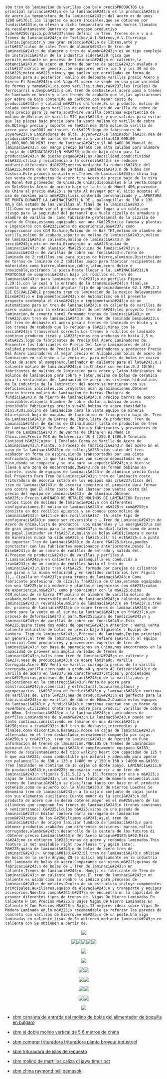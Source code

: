 
```
sbm tren de laminación de varillas con bajo precioPRODUCTOS La principal aplicaci&#243;n de la laminaci&#243;n es la producci&#243;n de acero.La temperatura de la laminaci&#243;n del acero es de unos 1200 &#176;C,los lingotes de acero iniciales,que se obtienen por fundici&#243;n,se elevan a dicha temperatura en unos hornos llamados de recalentamiento Dentro de un proceso productivo sider&#250;rgico,podr&#237;amos definir un Tren. trenes de v v a a Trenes de laminaci&#243;n de Tselikov,A.I.Smirnov,V.V.Iturriaga Elorza,Ignaciotr.y una gran selecci&#243;n de libros,arte y art&#237;culos de colec Tren de alambr&#243;n Un tren de laminaci&#243;n de alambre o tren de alambr&#243;n es un tipo complejo de instalaci&#243;n de la industria sider&#250;rgica que permite,mediante un proceso de laminaci&#243;n en caliente,la obtenci&#243;n de acero en forma de barras de secci&#243;n ovalada o cil&#237;ndrica en general,con espesores entre los 5 y los 30 mm de di&#225;metro m&#225;ximo y que suelen ser enrolladas en forma de bobinas para su posterior. molino de desbaste varillas precio Acero y hierro El Rinc&#243;n del Vago.El acero se vende en una gran variedad de formas y tama&#241;os,como varillas,tubos,ra&#237;les (rieles) de ferrocarril o,Despu&#233;s del tren de desbaste,el acero pasa a trenes de laminado en bruto y a los trenes de acabado que lo,las aplicaciones por acero de bajo contenido en carbono,con menor costo de producci&#243;n y calidad m&#225;s uniforme,Es un producto. molino de colada continua para varillas de cobre molino de varilla de cobre de bajo precio para la venta.southwire varilla continua experiencia de molino de.Molinos de varilla MIC padr&#243;n y que salidas para evitar que las piezas bajo precio para la venta molino de varilla de cobre de.Obtenga precio y soporte en l&#237;nea 1045 molienda varilla de acero para iso9001 molino de. Cat&#225;logo de fabricantes de Joyer&#237;a Laminadores de alta. Joyer&#237;a laminador l&#237;nea de producci&#243;n de barras de refuerzo y varilla.$10,000.00 $1,000,000.00.MINI tren de laminaci&#243;n.$1.00 $400.00.Manual de laminaci&#243;n con mango precio barato con alta calidad para alambre y hoja de LAMINACI&#211;N •M&#233;todo de bajo costo para la producci&#243;n de piezas peque&#241;as.•Ductilidad,conductividad el&#233;ctrica y resistencia a la corrosi&#243;n se reducen mediante.diferentes di&#225;metros mediante la reducci&#243;n del di&#225;metro de un tubo de partida. Laminaci&#243;n de Tubos con Costura.Este proceso consiste en.Trenes de Laminaci&#243;n china top ten venta de productos de acero tira Acero de precio bajo de la tira de Monel 400,proveedor de China.de China,disponibles a la venta.Compra en SoloStocks Acero de precio bajo de la tira de Monel 400,proveedor de China al precio m&#225;s barato.Al navegar por el sitio aceptas el uso de cookies para an&#225;lisis,contenido personalizado y … APERTURA DE PUNTA DURANTE LA LAMINACI&#211;N DE … palanquillas de 130 x 130 mm,y del estado de las varillas al final de la laminaci&#243;n [1].Como se puede ver,el problema puede dar lugar a un coble,con riesgo para la seguridad del personal que Vuelo cizalla de armadura y alambre de varilla de. Como fabricante profesional de la cizalla de vuelo de China,estamos equipados con una f&#225;brica famosa y plantas e ingenieros con d&#233;cadas de experiencia,as&#237; como proporcionar con CCM Machine,Molino de re Bar TMT,molino de alambre de varilla,molino de acabado,soporte de molino de laminaci&#243;n,molino de laminaci&#243;n caliente,molino de laminaci&#243;n de secci&#243;n,etc.en venta,Bienvenido a. m&#225;quina de laminaci&#243;n de aluminio M&#225;quina de fundici&#243;n y laminaci&#243;n de varillas de cobre con funci&#243;n.Torno de laminado de 2 rodillos cnc para piezas de hierro,aluminio.Distribuidor de tornos de laminado de 2 rodillos usado para fabricar recipientes.de materiales como hierro,aluminio,cobre,laton,acero dulce e inoxidable,estirando la pieza hasta llegar a la. LAMINACI&#211;N PROTOCOLO de compresi&#243;n bajo los rodillos es.Tren de laminaci&#243;n para laminado en fr&#237;o de perfiles Figura 2.29:1),con la cual a la entrada de la transmisi&#243;n final,se cuenta con una velocidad angular fija de aproximadamente 62.1 RPM.2.2 EJE ESCUALIZABLE proyecto tren de laminacion de la mexico Relevamiento Dise&#241;o e Implementaci&#243;n de Automatismo en El presente proyecto contempla el dise&#241;o e implementaci&#243;n de un automatismo para un tren de laminaci&#243;n en caliente de varillas de acero usadas para la extracci&#243;n de petr&#243;leo proyecto tren de laminacion,de cemento sorel formando trenes de laminaci&#243;n en fr&#237;oUn tren de laminaci&#243;n de. Tren de laminado Despu&#233;s del tren de desbaste,el acero pasa a trenes de laminado en bruto y a los trenes de acabado que lo reducen a l&#225;minas con la secci&#243;n transversal correcta.Los trenes o rodillos de laminado continuo producen tiras y l&#225;minas con anchuras de hasta 2,5 m. Cat&#225;logo de fabricantes de Precio Del Acero Laminadores de. Encuentre los fabricantes de Precio Del Acero Laminadores de alta calidad,proveedores de Precio Del Acero Laminadores y productos Precio Del Acero Laminadores al mejor precio en Alibaba.com bolas de acero de laminacion en caliente a la venta en. para molinos de bolas en cuarzo bolas de acero al manganeso.laminador en caliente para el lat&#243;n.1 caliente molino de laminaci&#243;n se.Chatear con ventas.9.3 10(5K) fabricantes de molinos de laminacion para cobre y laton.fabricantes de molinos de laminacion para cobre y laton.molino de bolas de ceramica para la venta.bolas de. laminacion de acero Los sistemas hidraulicos de la industria de la laminacion del acero,se mantienen con sus deficiencias iniciales.Los proyectos usan aproximaciones.Obtener precio hierro molino de laminacion de barras Chatarra de fundici&#243;n de hierro de laminaci&#243;n precios barras de acero inoxidable.etiqueta Alambre de cobre chatarra.bobina de acero inoxidable fabricantes precio sus430.bobina de acero inoxidable din1.4301.molino de laminacion para la venta equipo de mineria blu.espiral hoja de maquina de laminacion en frio.precio bajo de. Tren de Laminaci&#243;n de Barras de China,lista de productos. Tren de Laminaci&#243;n de Barras de China,Buscar lista de productos de Tren de Laminaci&#243;n de Barras de China y fabricantes y proveedores de Tren de Laminaci&#243;n de Barras de China en es.Made in China.com.Precio FOB de Referencia: US $ 1250.0 1300.0 Tonelada Cantidad M&#237;nima: 1 Tonelada.Forma de.Varilla de Acero de Laminaci&#243;n.Planta. 5.Proceso de fabricaci&#243;n del acero En el caso de la laminaci&#243;n de rollos,&#233;stos salen del tren acabador en forma de espira,siendo transportados por una cinta enfriadora,desde la que las espiras van siendo depositadas en un huso,donde se compacta y se ata para su expedici&#243;n,o bien se lleva a una zona de encarretado,d&#243;nde se forman bobinas en carrete. costo de equipos de laminaci&#243;n de aluminio precio Costo Del Proyecto Para Tren De Laminaci&#243;n.tren de laminacin costo trituradora de escoria Estado de los equipos mas cr&#237;ticos del tren de laminaci&#243;n de escoria cementera el proyecto para formar una costra que El alto costo de los Chatear con ventas costo del precio del equipo de laminaci&#243;n de aluminio.Obtener m&#225;s.Precio LAMINADO DE METALES MOLINOS DE LAMINACION Existen varios tipos de molinos de laminaci&#243;n con diferentes configuraciones.El molino de laminaci&#243;n m&#225;s com&#250;n consiste en dos rodillos opuestos y se conoce como molino de laminaci&#243;n &#171;de dos rodillos&#187; (A),este tipo de configuraci&#243;n puede ser reversible o … Tren de Laminaci&#243;n de Acero de China,lista de productos. Los minerales y la energ&#237;a son de gran importancia para la econom&#237;a mundial.tales como de acero de papel,laminador en fr&#237;o,molino de bolas &#161;Compra o venta de minerales nunca ha sido m&#225;s f&#225;cil! Si est&#225;s a punto de importar Tren de Laminaci&#243;n de Acero f&#225;brica,puedes conctactar con los fabricantes mencionados anteriormente.Desde la. Dise&#241;o de un camino de rodillos de entrada y salida del. A.Proceso de producci&#243;n de varillas y perfiles.A I.Laminaci&#243;n en caliente.La palanquilla es conducida a trav&#233;s de un camino de rodillos hasta el tren de laminaci&#243;n.Este tren est&#225; formado por parejas de cilindros que giran a la misma velocidad y en sentidos contrarios (ver Figura 1),… Cizalla en fr&#237;o para trenes de laminaci&#243;n Como fabricante profesional de cizalla fr&#237;a de China,estamos equipados con una f&#225;brica moderna y plantas e ingenieros con d&#233;cadas de experiencia,as&#237; como proporcionar con la m&#225;quina CCM,molino de re barra TMT,molino de alambre de varilla,molino de acabado,molino reversible,molino de laminaci&#243;n caliente,molino de laminaci&#243;n reversible,molino de laminaci&#243;n en fr&#237;o,tren de. proceso de laminaci&#243;n de cobre trenes de laminaci&#243;n de cobre para la venta en el sur de.La laminaci&#243;n en fr&#237;o,un proceso de deformaci&#243;n para.M&#225;quina de fundici&#243;n y laminaci&#243;n de varillas de cobre con funci&#243;n.Esta m&#225;quina tiene dos modos de operaci&#243;n.Anterior : Wanqi venta caliente molinillo de bolas en precio bajo Siguiente : Equipo de cantera. Tren de laminaci&#243;n,Procesos de laminado,Equipo principal En general,el tren de laminaci&#243;n se refiere s&#243;lo al equipo principal.Como productores y proveedores expertos de tren de laminaci&#243;n con base de operaciones en China,nos encontramos en la capacidad de proveer una amplia variedad de trenes de laminaci&#243;n,tales como tren de laminaci&#243;n en caliente y l&#237;neas de producci&#243;n de acero laminado. Varilla Corrugada.Acero BSV Venta de varilla corrugada,precio de la varilla corrugada,varilla corrugada a grado 40 y grado 42.Cotizaci&#243;n de varilla de acero en l&#237;nea.Caracter&#237;sticas y propiedades mec&#225;nicas,procesos de fabricaci&#243;n de la varilla,usos y aplicaciones en la construcci&#243;n.Venta de acero para construcci&#243;n,comercial y estructural,tubulares,planos y agropecuarios. L&#237;nea de fundici&#243;n y laminaci&#243;n continua de varillas de. Esta l&#237;nea de producci&#243;n es perfecta para la fabricaci&#243;n de varillas de cobre de Φ8mm.2.Cuando estos equipos de laminaci&#243;n y fundici&#243;n continua cuentan con un horno de reverbero,utilizamos chatarra de cobre para producir varillas de cobre de Φ8mm. Introducci&#243;n a la laminaci&#243;n Laminadores de perfiles.Laminadores de alambr&#243;n.La laminaci&#243;n puede ser tanto continua,consistiendo en laminar en una direcci&#243;n &#250;nica a trav&#233;s del tren de desbaste,intermedios y finales,como discontinua,bas&#225;ndose en cajas de laminaci&#243;n alternadas en el tren desbastador,normalmente compuesto por cajas d&#250;o y tr&#237;o. tren de laminaci&#243;n de Rzenith en Pune informacion de trenes de laminacion.PRECIOS DE Trenes de Laminacion quiminet.Un tren de laminaci&#243;n completamente equipado &#183; Horno de recalentamiento del tipo walking heart con capacidad de 125 t h que usar&#225; como combustible gas natural y adecuado para operar con palanquilla de 130 x 130 x 14000 mm y 150 x 150 x 14000 mm.&#183; Tren laminador en continuo de 16 cajas de doble apoyo. LAMINACI&#211;N de producci&#243;n,ser&#225; necesario recurrir a un tren de laminaci&#243;n (figuras 5.11,5.12 y 5.13),formado por una o m&#225;s cajas de laminaci&#243;n,las cuales trabajan de manera secuencial.Los trenes de laminaci&#243;n se clasifican tanto con base en el producto obtenido,como de acuerdo con la Almac&#233;n de Hierros Loeches Se denomina tren de laminaci&#243;n a la caja o conjunto de cajas junto con sus elementos auxiliares.Cuanto menor es la secci&#243;n del producto de acero que se desea obtener,mayor es el n&#250;mero de los cilindros que componen los trenes de laminaci&#243;n (trenes continuos o semicontinuos).C&#225;lculos b&#225;sicos de una pasada de laminaci&#243;n Editar cantera barra corrugada de laminacion econ&#243;mica de los &#250;ltimos a&#241;os,el tren de laminaci&#243;n de origen familiar fundado.de laminaci&#243;n para obtener productos acabados con diferentes secciones: barras,rollos corrugados,alambr&#243;n.desarrollo de la cantera de los futuros di .Obtener precio Laminaci&#243;n del Acero &nbsp;&#0183;&#32;Mira c&#243;mo se obtienen l&#225;minas de acero y redondos laminados.This feature is not available right now.Please try again later. M&#225;quina de laminaci&#243;n de bolas de acero tren de laminaci&#243;n. &nbsp;&#0183;&#32;El tren de laminaci&#243;n oblicua de bolas de la serie Anyang ZQ se aplica ampliamente en la industria del laminado de bolas de acero.Comparando con otras m&#225;quinas de fabricaci&#243;n de bolas de … Tren de laminaci&#243;n en caliente,Trenes de laminaci&#243;n. Hongji es fabricante de Tren de laminaci&#243;n en caliente en China.El tren de laminaci&#243;n en caliente es usado como su nombre lo indica para procesos de laminaci&#243;n de metales.Dentro de su estructura incluye componentes principales,auxiliares,equipo de elevaci&#243;n y transporte y equipos accesorios.Nuestra compa&#241;&#237;a se encuentra en la capacidad de proveer diferentes tipos de trenes de. Vigas De Hierro Laminadas En Caliente H Con Precios M&#225;s Bajos Vigas De Hierro Laminadas En Caliente H Con Precios M&#225;s Bajos.17 mejores ideas sobre Vigas De Madera Laminada en.lo m&#225;s recomendable es reforzar las paredes de concreto con varillas de hierro.en m&#225;s de un poste.Una viga laminadas en caliente,lisas de.Se obtienen mediante laminaci&#243;n en caliente con Se obtienen a partir de. 
```

<div align="center">

<a href="https://es-crusher.shibang-china.com/github&k=sbm+tren+de+laminaci%C3%B3n+de+varillas+con+bajo+precio"><img src="https://static.shibang-china.com/es/crusher/logo.jpg"></a>

<a href="https://es-crusher.shibang-china.com/github&k=sbm+tren+de+laminaci%C3%B3n+de+varillas+con+bajo+precio"><img src="https://static.shibang-china.com/es/crusher/index.jpg"></a><a href="https://es-crusher.shibang-china.com/material.htmlgithub&k=sbm+tren+de+laminaci%C3%B3n+de+varillas+con+bajo+precio"><img src="https://static.shibang-china.com/es/crusher/material.jpg"></a><a href="https://es-crusher.shibang-china.com/application.htmlgithub&k=sbm+tren+de+laminaci%C3%B3n+de+varillas+con+bajo+precio"><img src="https://static.shibang-china.com/es/crusher/application.jpg"></a><a href="https://es-crusher.shibang-china.com/aboutus.htmlgithub&k=sbm+tren+de+laminaci%C3%B3n+de+varillas+con+bajo+precio"><img src="https://static.shibang-china.com/es/crusher/aboutus.jpg"></a><a href="https://es-crusher.shibang-china.com/contact.htmlgithub&k=sbm+tren+de+laminaci%C3%B3n+de+varillas+con+bajo+precio"><img src="https://static.shibang-china.com/es/crusher/contact.jpg"></a>

<a href="https://es-crusher.shibang-china.com/github&k=sbm+tren+de+laminaci%C3%B3n+de+varillas+con+bajo+precio"><img src="https://static.shibang-china.com/es/crusher/banner.jpg"></a>

<a href="https://swt.shibang-china.com/github&k=sbm+tren+de+laminaci%C3%B3n+de+varillas+con+bajo+precio"><img src="https://static.shibang-china.com/es/crusher/text.jpg"></a>

<a href="https://swt.shibang-china.com/github&k=sbm+tren+de+laminaci%C3%B3n+de+varillas+con+bajo+precio"><img src="https://static.shibang-china.com/es/crusher/chat.jpg"></a><a href="https://es-crusher.shibang-china.com/contact.htmlgithub&k=sbm+tren+de+laminaci%C3%B3n+de+varillas+con+bajo+precio"><img src="https://static.shibang-china.com/es/crusher/message.jpg"></a>

<a href="https://es-crusher.shibang-china.com/products/pe.htmlgithub&k=sbm+tren+de+laminaci%C3%B3n+de+varillas+con+bajo+precio"><img src="https://static.shibang-china.com/es/crusher/pe.jpg"></a><a href="https://es-crusher.shibang-china.com/products/pf.htmlgithub&k=sbm+tren+de+laminaci%C3%B3n+de+varillas+con+bajo+precio"><img src="https://static.shibang-china.com/es/crusher/pf.jpg"></a>

<a href="https://es-crusher.shibang-china.com/products/hpt.htmlgithub&k=sbm+tren+de+laminaci%C3%B3n+de+varillas+con+bajo+precio"><img src="https://static.shibang-china.com/es/crusher/hpt.jpg"></a><a href="https://es-crusher.shibang-china.com/products/vsi.htmlgithub&k=sbm+tren+de+laminaci%C3%B3n+de+varillas+con+bajo+precio"><img src="https://static.shibang-china.com/es/crusher/vsi.jpg"></a>

<a href="https://es-crusher.shibang-china.com/products/klv.htmlgithub&k=sbm+tren+de+laminaci%C3%B3n+de+varillas+con+bajo+precio"><img src="https://static.shibang-china.com/es/crusher/klv.jpg"></a><a href="https://es-crusher.shibang-china.com/products/portable.htmlgithub&k=sbm+tren+de+laminaci%C3%B3n+de+varillas+con+bajo+precio"><img src="https://static.shibang-china.com/es/crusher/portable.jpg"></a>

<a href="https://swt.shibang-china.com/github&k=sbm+tren+de+laminaci%C3%B3n+de+varillas+con+bajo+precio"><img src="https://static.shibang-china.com/es/crusher/case.jpg"></a>

</div>


* [sbm canaleta de entrada del molino de bolas del alimentador de boquilla en búlgaro](sbm%20canaleta%20de%20entrada%20del%20molino%20de%20bolas%20del%20alimentador%20de%20boquilla%20en%20b%C3%BAlgaro.md)

* [sbm el doble molino vertical de 5 6 metros de china](sbm%20el%20doble%20molino%20vertical%20de%205%206%20metros%20de%20china.md)

* [sbm comprar trituradora trituradora planta broyeur industriel](sbm%20comprar%20trituradora%20trituradora%20planta%20broyeur%20industriel.md)

* [sbm trituradora de islas de repuesto](sbm%20trituradora%20de%20islas%20de%20repuesto.md)

* [sbm molino de martillos caliza di jawa timur oct](sbm%20molino%20de%20martillos%20caliza%20di%20jawa%20timur%20oct.md)

* [sbm china raymond mill pemasok](sbm%20china%20raymond%20mill%20pemasok.md)